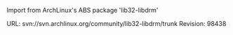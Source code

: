 Import from ArchLinux's ABS package 'lib32-libdrm'

URL: svn://svn.archlinux.org/community/lib32-libdrm/trunk
Revision: 98438
